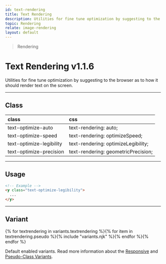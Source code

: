 ```yaml
---
id: text-rendering
title: Text Rendering
description: Utilities for fine tune optimization by suggesting to the browser as to how it should render text on the screen.
topic: Rendering
relate: image-rendering
layout: default
---
```


> Rendering

# Text Rendering <span class="ml-1 px-2 py-1 text-sm text-gray-600 (dark)text-charcoal-100 bg-gray-300 (dark)bg-gray-600">v1.1.6</span>

Utilities for fine tune optimization by suggesting to the browser as to how it should render text on the screen.

---

## Class

| <span class="px-3 py-1 text-white (dark)text-charcoal-100 bg-charcoal-100 (dark)bg-gray-600 rounded-full">class</span> | <span class="px-3 py-1 text-white (dark)text-charcoal-100 bg-charcoal-100 (dark)bg-gray-600 rounded-full">css</span> |
|:--|:--|
| text-optimize-auto | text-rendering: auto; |
| text-optimize-speed | text-rendering: optimizeSpeed; |
| text-optimize-legibility | text-rendering: optimizeLegibility; |
| text-optimize-precision | text-rendering: geometricPrecision; |

<style>
.supports {
  display: block
}
@supports (text-rendering: auto) {
  .supports {
    display: none
  }
}
</style>

<y class="supports mt-4 mx-4 p-3 border-l-8 border-orange-600 text-sm text-orange-600 (dark)text-orange-500 bg-orange-200 (dark)bg-orange-900">
  <span class="pr-1 font-semibold">
    Note:
  </span>
  Your browser does not currently support the utilities.
</y>

---

## Usage

```html
<!-- Example -->
<y class="text-optimize-legibility">
  ...
</y>
```

---

## Variant

<y class="flex flex-gap-2 flex-wrap justify-start items-center">{% for textrendering in variants.textrendering %}{% for item in textrendering.pseudo %}{% include "variants.njk" %}{% endfor %}{% endfor %}</y>

Default enabled variants. Read more information about the [Responsive](/responsive) and [Pseudo-Class Variants](/pseudo-class-variants/).
